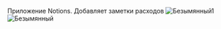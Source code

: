 Приложение Notions. Добавляет заметки расходов
![Безымянный1](https://github.com/user-attachments/assets/8dfe43be-9859-4d2d-9f63-ba9fd764a670)
![Безымянный](https://github.com/user-attachments/assets/94467d9c-1072-484c-887e-3923c94e7d25)
